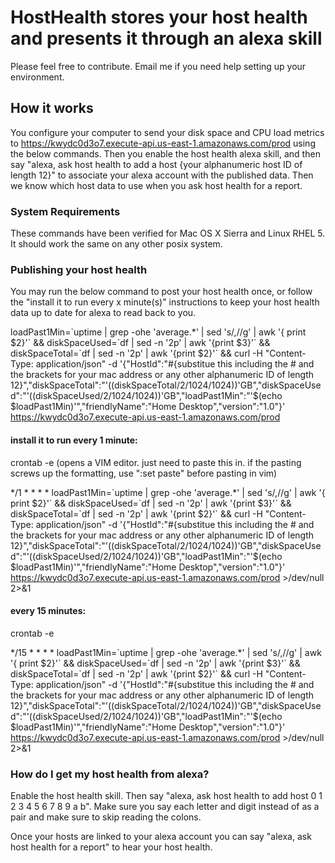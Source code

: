 # HostHealth stores your host health and presents it through an alexa skill

Please feel free to contribute. Email me if you need help setting up your environment.

## How it works

You configure your computer to send your disk space and CPU load metrics to https://kwydc0d3o7.execute-api.us-east-1.amazonaws.com/prod using the below commands. Then you enable the host health alexa skill, and then say "alexa, ask host health to add a host {your alphanumeric host ID of length 12}" to associate your alexa account with the published data. Then we know which host data to use when you ask host health for a report.

### System Requirements
These commands have been verified for Mac OS X Sierra and Linux RHEL 5. It should work the same on any other posix system.

### Publishing your host health

You may run the below command to post your host health once, or follow the "install it to run every x minute(s)" instructions to keep your host health data up to date for alexa to read back to you.

 loadPast1Min=\`uptime | grep -ohe 'average.\*' | sed 's/,//g' | awk '{ print $2}'\` && diskSpaceUsed=\`df | sed -n '2p' | awk '{print $3}'\` && diskSpaceTotal=\`df | sed -n '2p' | awk '{print $2}'\` && curl -H "Content-Type: application/json" -d '{"HostId":"#{substitue this including the # and the brackets for your mac address or any other alphanumeric ID of length 12}","diskSpaceTotal":"'$(($diskSpaceTotal/2/1024/1024))'GB","diskSpaceUsed":"'$(($diskSpaceUsed/2/1024/1024))'GB","loadPast1Min":"'$(echo $loadPast1Min)'","friendlyName":"Home Desktop","version":"1.0"}' https://kwydc0d3o7.execute-api.us-east-1.amazonaws.com/prod

#### install it to run every 1 minute:

crontab -e (opens a VIM editor. just need to paste this in. if the pasting screws up the formatting, use ":set paste" before pasting in vim)

 \*/1 \* \* \* \* loadPast1Min=\`uptime | grep -ohe 'average.\*' | sed 's/,//g' | awk '{ print $2}'\` && diskSpaceUsed=\`df | sed -n '2p' | awk '{print $3}'\` && diskSpaceTotal=\`df | sed -n '2p' | awk '{print $2}'\` && curl -H "Content-Type: application/json" -d '{"HostId":"#{substitue this including the # and the brackets for your mac address or any other alphanumeric ID of length 12}","diskSpaceTotal":"'$(($diskSpaceTotal/2/1024/1024))'GB","diskSpaceUsed":"'$(($diskSpaceUsed/2/1024/1024))'GB","loadPast1Min":"'$(echo $loadPast1Min)'","friendlyName":"Home Desktop","version":"1.0"}' https://kwydc0d3o7.execute-api.us-east-1.amazonaws.com/prod >/dev/null 2>&1

#### every 15 minutes:

crontab -e

 \*/15 \* \* \* \* loadPast1Min=\`uptime | grep -ohe 'average.\*' | sed 's/,//g' | awk '{ print $2}'\` && diskSpaceUsed=\`df | sed -n '2p' | awk '{print $3}'\` && diskSpaceTotal=\`df | sed -n '2p' | awk '{print $2}'\` && curl -H "Content-Type: application/json" -d '{"HostId":"#{substitue this including the # and the brackets for your mac address or any other alphanumeric ID of length 12}","diskSpaceTotal":"'$(($diskSpaceTotal/2/1024/1024))'GB","diskSpaceUsed":"'$(($diskSpaceUsed/2/1024/1024))'GB","loadPast1Min":"'$(echo $loadPast1Min)'","friendlyName":"Home Desktop","version":"1.0"}' https://kwydc0d3o7.execute-api.us-east-1.amazonaws.com/prod >/dev/null 2>&1

### How do I get my host health from alexa?

Enable the host health skill. Then say "alexa, ask host health to add host 0 1 2 3 4 5 6 7 8 9 a b". Make sure you say each letter and digit instead of as a pair and make sure to skip reading the colons.

Once your hosts are linked to your alexa account you can say "alexa, ask host health for a report" to hear your host health.
